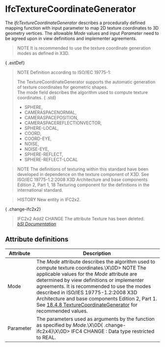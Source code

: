 IfcTextureCoordinateGenerator
=============================
The _IfcTextureCoordinateGenerator_ describes a procedurally defined mapping
function with input parameter to map 2D texture coordinates to 3D geometry
vertices. The allowable _Mode_ values and input _Parameter_ need to be agreed
upon in view definitions and implementer agreements.  
  
> NOTE  It is recommended to use the texture coordinate generation modes as
> defined in X3D.  
  
{ .extDef}  
> NOTE  Definition according to ISO/IEC 19775-1:  
>  
> The TextureCoordinateGenerator supports the automatic generation of texture
> coordinates for geometric shapes.  
> The mode field describes the algorithm used to compute texture coordinates.
> { .std}  
> * SPHERE,  
> * CAMERASPACENORMAL,  
> * CAMERASPACEPOSITION,  
> * CAMERASPACEREFLECTIONVECTOR,  
> * SPHERE-LOCAL,  
> * COORD,  
> * COORD-EYE,  
> * NOISE,  
> * NOISE-EYE,  
> * SPHERE-REFLECT,  
> * SPHERE-REFLECT-LOCAL  
  
> NOTE  The definitions of texturing within this standard have been developed
> in dependence on the texture component of X3D. See ISO/IEC 19775-1.2:2008
> X3D Architecture and base components Edition 2, Part 1, 18 Texturing
> component for the definitions in the international standard.  
  
> HISTORY  New entity in IFC2x2.  
  
{ .change-ifc2x2}  
> IFC2x2 Add2 CHANGE  The attribute Texture has been deleted.  
[ _bSI
Documentation_](https://standards.buildingsmart.org/IFC/DEV/IFC4_2/FINAL/HTML/schema/ifcpresentationappearanceresource/lexical/ifctexturecoordinategenerator.htm)


Attribute definitions
---------------------
| Attribute   | Description                                                                                                                                                                                                                                                                                                                                                                                                                                                                                                                                                |
|-------------|------------------------------------------------------------------------------------------------------------------------------------------------------------------------------------------------------------------------------------------------------------------------------------------------------------------------------------------------------------------------------------------------------------------------------------------------------------------------------------------------------------------------------------------------------------|
| Mode        | The _Mode_ attribute describes the algorithm used to compute texture coordinates.\X\0D> NOTE  The applicable values for the _Mode_ attribute are determined by view definitions or implementer agreements. It is recommended to use the modes described in ISO/IES 19775-1.2:2008 X3D Architecture and base components Edition 2, Part 1. See [18.4.8 TextureCoordinateGenerator](http://www.web3d.org/x3d/specifications/ISO-IEC-19775-1.2-X3D-AbstractSpecification/Part01/components/texturing.html#TextureCoordinateGenerator) for recommended values. |
| Parameter   | The parameters used as arguments by the function as specified by _Mode_.\X\0D{ .change-ifc2x4}\X\0D> IFC4 CHANGE : Data type restricted to REAL.                                                                                                                                                                                                                                                                                                                                                                                                           |

